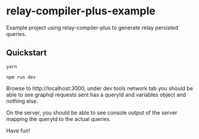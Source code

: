# relay-compiler-plus-example
Example project using relay-compiler-plus to generate relay persisted queries.

## Quickstart

```
yarn

npm run dev
```

Browse to http://localhost:3000, under dev tools network tab you should be able
to see graphql requests sent has a queryId and variables object and nothing
else.

On the server, you should be able to see console output of the server
mapping the queryId to the actual queries.

Have fun!